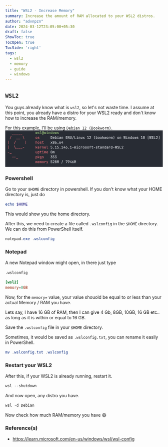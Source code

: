 ```yaml
---
title: "WSL2 - Increase Memory"
summary: Increase the amount of RAM allocated to your WSL2 distros. 
author: "advnpzn"
date: 2024-03-12T23:05:00+05:30
draft: false
ShowToc: true
TocOpen: true
TocSide: 'right'
tags:
  - wsl2
  - memory
  - guide
  - windows
---
```

## `WSL2`

You guys already know what is `wsl2`, so let's not waste time. I assume at this point, you already have a distro for your WSL2 ready and don't know how to increase the RAM/memory.

For this example, I'll be using `Debian 12 (Bookworm)`.
![pfetch](assets/pfetch.png)

### Powershell

Go to your `$HOME` directory in powershell. If you don't know what your HOME directory is, just do 
```powershell
echo $HOME
```
This would show you the home directory.

After this, we need to create a file called `.wslconfig` in the `$HOME` directory. We can do this from PowerShell itself.

```powershell
notepad.exe .wslconfig
```

### Notepad

A new Notepad window might open, in there just type

`.wslconfig`
```toml {linenos=true}
[wsl2]
memory=8GB
```

Now, for the `memory=` value, your value shouold be equal to or less than your actual Memory / RAM you have.

Lets say, I have 16 GB of RAM, then I can give 4 Gb, 8GB, 10GB, 16 GB etc.. as long as it is within or equal to 16 GB. 

Save the `.wslconfig` file in your `$HOME` directory.

Sometimes, it would be saved as `.wslconfig.txt`, you can rename it easily in PowerShell.
```powershell
mv .wslconfig.txt .wslconfig
```

### Restart your WSL2

After this, if your WSL2 is already running, restart it.
```powershell
wsl --shutdown
```

And now open, any distro you have.
```powershell
wsl -d Debian
```

Now check how much RAM/memory you have 😄

### Reference(s)
* https://learn.microsoft.com/en-us/windows/wsl/wsl-config